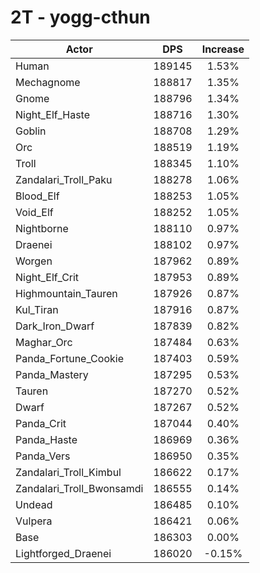 # 2T - yogg-cthun
| Actor | DPS | Increase |
|---|:---:|:---:|
|Human|189145|1.53%|
|Mechagnome|188817|1.35%|
|Gnome|188796|1.34%|
|Night_Elf_Haste|188716|1.30%|
|Goblin|188708|1.29%|
|Orc|188519|1.19%|
|Troll|188345|1.10%|
|Zandalari_Troll_Paku|188278|1.06%|
|Blood_Elf|188253|1.05%|
|Void_Elf|188252|1.05%|
|Nightborne|188110|0.97%|
|Draenei|188102|0.97%|
|Worgen|187962|0.89%|
|Night_Elf_Crit|187953|0.89%|
|Highmountain_Tauren|187926|0.87%|
|Kul_Tiran|187916|0.87%|
|Dark_Iron_Dwarf|187839|0.82%|
|Maghar_Orc|187484|0.63%|
|Panda_Fortune_Cookie|187403|0.59%|
|Panda_Mastery|187295|0.53%|
|Tauren|187270|0.52%|
|Dwarf|187267|0.52%|
|Panda_Crit|187044|0.40%|
|Panda_Haste|186969|0.36%|
|Panda_Vers|186950|0.35%|
|Zandalari_Troll_Kimbul|186622|0.17%|
|Zandalari_Troll_Bwonsamdi|186555|0.14%|
|Undead|186485|0.10%|
|Vulpera|186421|0.06%|
|Base|186303|0.00%|
|Lightforged_Draenei|186020|-0.15%|
